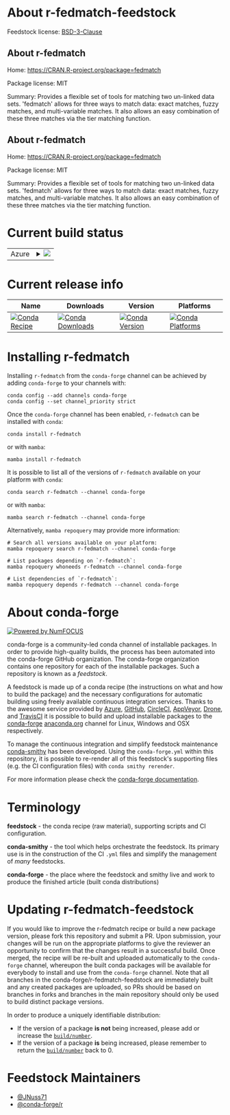 About r-fedmatch-feedstock
==========================

Feedstock license: [BSD-3-Clause](https://github.com/conda-forge/r-fedmatch-feedstock/blob/main/LICENSE.txt)


About r-fedmatch
----------------

Home: https://CRAN.R-project.org/package=fedmatch

Package license: MIT

Summary: Provides a flexible set of tools for matching two un-linked data sets. 'fedmatch' allows for three ways to match data: exact matches, fuzzy matches, and multi-variable matches. It also allows an easy combination of these three matches via the tier matching function.

About r-fedmatch
----------------

Home: https://CRAN.R-project.org/package=fedmatch

Package license: MIT

Summary: Provides a flexible set of tools for matching two un-linked data sets. 'fedmatch' allows for three ways to match data: exact matches, fuzzy matches, and multi-variable matches. It also allows an easy combination of these three matches via the tier matching function.

Current build status
====================


<table>
    
  <tr>
    <td>Azure</td>
    <td>
      <details>
        <summary>
          <a href="https://dev.azure.com/conda-forge/feedstock-builds/_build/latest?definitionId=22785&branchName=main">
            <img src="https://dev.azure.com/conda-forge/feedstock-builds/_apis/build/status/r-fedmatch-feedstock?branchName=main">
          </a>
        </summary>
        <table>
          <thead><tr><th>Variant</th><th>Status</th></tr></thead>
          <tbody><tr>
              <td>linux_64_r_base4.3</td>
              <td>
                <a href="https://dev.azure.com/conda-forge/feedstock-builds/_build/latest?definitionId=22785&branchName=main">
                  <img src="https://dev.azure.com/conda-forge/feedstock-builds/_apis/build/status/r-fedmatch-feedstock?branchName=main&jobName=linux&configuration=linux%20linux_64_r_base4.3" alt="variant">
                </a>
              </td>
            </tr><tr>
              <td>linux_64_r_base4.4</td>
              <td>
                <a href="https://dev.azure.com/conda-forge/feedstock-builds/_build/latest?definitionId=22785&branchName=main">
                  <img src="https://dev.azure.com/conda-forge/feedstock-builds/_apis/build/status/r-fedmatch-feedstock?branchName=main&jobName=linux&configuration=linux%20linux_64_r_base4.4" alt="variant">
                </a>
              </td>
            </tr><tr>
              <td>osx_64_r_base4.3</td>
              <td>
                <a href="https://dev.azure.com/conda-forge/feedstock-builds/_build/latest?definitionId=22785&branchName=main">
                  <img src="https://dev.azure.com/conda-forge/feedstock-builds/_apis/build/status/r-fedmatch-feedstock?branchName=main&jobName=osx&configuration=osx%20osx_64_r_base4.3" alt="variant">
                </a>
              </td>
            </tr><tr>
              <td>osx_64_r_base4.4</td>
              <td>
                <a href="https://dev.azure.com/conda-forge/feedstock-builds/_build/latest?definitionId=22785&branchName=main">
                  <img src="https://dev.azure.com/conda-forge/feedstock-builds/_apis/build/status/r-fedmatch-feedstock?branchName=main&jobName=osx&configuration=osx%20osx_64_r_base4.4" alt="variant">
                </a>
              </td>
            </tr><tr>
              <td>win_64_r_base4.3</td>
              <td>
                <a href="https://dev.azure.com/conda-forge/feedstock-builds/_build/latest?definitionId=22785&branchName=main">
                  <img src="https://dev.azure.com/conda-forge/feedstock-builds/_apis/build/status/r-fedmatch-feedstock?branchName=main&jobName=win&configuration=win%20win_64_r_base4.3" alt="variant">
                </a>
              </td>
            </tr><tr>
              <td>win_64_r_base4.4</td>
              <td>
                <a href="https://dev.azure.com/conda-forge/feedstock-builds/_build/latest?definitionId=22785&branchName=main">
                  <img src="https://dev.azure.com/conda-forge/feedstock-builds/_apis/build/status/r-fedmatch-feedstock?branchName=main&jobName=win&configuration=win%20win_64_r_base4.4" alt="variant">
                </a>
              </td>
            </tr>
          </tbody>
        </table>
      </details>
    </td>
  </tr>
</table>

Current release info
====================

| Name | Downloads | Version | Platforms |
| --- | --- | --- | --- |
| [![Conda Recipe](https://img.shields.io/badge/recipe-r--fedmatch-green.svg)](https://anaconda.org/conda-forge/r-fedmatch) | [![Conda Downloads](https://img.shields.io/conda/dn/conda-forge/r-fedmatch.svg)](https://anaconda.org/conda-forge/r-fedmatch) | [![Conda Version](https://img.shields.io/conda/vn/conda-forge/r-fedmatch.svg)](https://anaconda.org/conda-forge/r-fedmatch) | [![Conda Platforms](https://img.shields.io/conda/pn/conda-forge/r-fedmatch.svg)](https://anaconda.org/conda-forge/r-fedmatch) |

Installing r-fedmatch
=====================

Installing `r-fedmatch` from the `conda-forge` channel can be achieved by adding `conda-forge` to your channels with:

```
conda config --add channels conda-forge
conda config --set channel_priority strict
```

Once the `conda-forge` channel has been enabled, `r-fedmatch` can be installed with `conda`:

```
conda install r-fedmatch
```

or with `mamba`:

```
mamba install r-fedmatch
```

It is possible to list all of the versions of `r-fedmatch` available on your platform with `conda`:

```
conda search r-fedmatch --channel conda-forge
```

or with `mamba`:

```
mamba search r-fedmatch --channel conda-forge
```

Alternatively, `mamba repoquery` may provide more information:

```
# Search all versions available on your platform:
mamba repoquery search r-fedmatch --channel conda-forge

# List packages depending on `r-fedmatch`:
mamba repoquery whoneeds r-fedmatch --channel conda-forge

# List dependencies of `r-fedmatch`:
mamba repoquery depends r-fedmatch --channel conda-forge
```


About conda-forge
=================

[![Powered by
NumFOCUS](https://img.shields.io/badge/powered%20by-NumFOCUS-orange.svg?style=flat&colorA=E1523D&colorB=007D8A)](https://numfocus.org)

conda-forge is a community-led conda channel of installable packages.
In order to provide high-quality builds, the process has been automated into the
conda-forge GitHub organization. The conda-forge organization contains one repository
for each of the installable packages. Such a repository is known as a *feedstock*.

A feedstock is made up of a conda recipe (the instructions on what and how to build
the package) and the necessary configurations for automatic building using freely
available continuous integration services. Thanks to the awesome service provided by
[Azure](https://azure.microsoft.com/en-us/services/devops/), [GitHub](https://github.com/),
[CircleCI](https://circleci.com/), [AppVeyor](https://www.appveyor.com/),
[Drone](https://cloud.drone.io/welcome), and [TravisCI](https://travis-ci.com/)
it is possible to build and upload installable packages to the
[conda-forge](https://anaconda.org/conda-forge) [anaconda.org](https://anaconda.org/)
channel for Linux, Windows and OSX respectively.

To manage the continuous integration and simplify feedstock maintenance
[conda-smithy](https://github.com/conda-forge/conda-smithy) has been developed.
Using the ``conda-forge.yml`` within this repository, it is possible to re-render all of
this feedstock's supporting files (e.g. the CI configuration files) with ``conda smithy rerender``.

For more information please check the [conda-forge documentation](https://conda-forge.org/docs/).

Terminology
===========

**feedstock** - the conda recipe (raw material), supporting scripts and CI configuration.

**conda-smithy** - the tool which helps orchestrate the feedstock.
                   Its primary use is in the construction of the CI ``.yml`` files
                   and simplify the management of *many* feedstocks.

**conda-forge** - the place where the feedstock and smithy live and work to
                  produce the finished article (built conda distributions)


Updating r-fedmatch-feedstock
=============================

If you would like to improve the r-fedmatch recipe or build a new
package version, please fork this repository and submit a PR. Upon submission,
your changes will be run on the appropriate platforms to give the reviewer an
opportunity to confirm that the changes result in a successful build. Once
merged, the recipe will be re-built and uploaded automatically to the
`conda-forge` channel, whereupon the built conda packages will be available for
everybody to install and use from the `conda-forge` channel.
Note that all branches in the conda-forge/r-fedmatch-feedstock are
immediately built and any created packages are uploaded, so PRs should be based
on branches in forks and branches in the main repository should only be used to
build distinct package versions.

In order to produce a uniquely identifiable distribution:
 * If the version of a package **is not** being increased, please add or increase
   the [``build/number``](https://docs.conda.io/projects/conda-build/en/latest/resources/define-metadata.html#build-number-and-string).
 * If the version of a package **is** being increased, please remember to return
   the [``build/number``](https://docs.conda.io/projects/conda-build/en/latest/resources/define-metadata.html#build-number-and-string)
   back to 0.

Feedstock Maintainers
=====================

* [@JNuss71](https://github.com/JNuss71/)
* [@conda-forge/r](https://github.com/orgs/conda-forge/teams/r/)

